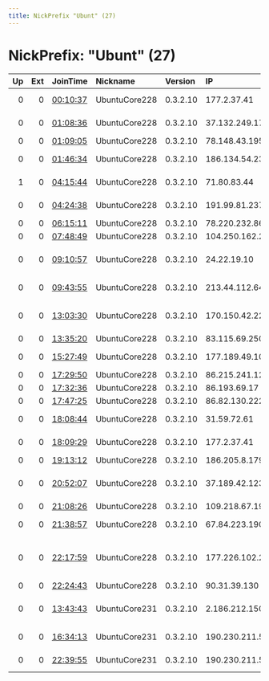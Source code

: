 ```yaml
---
title: NickPrefix "Ubunt" (27)
---
```


# NickPrefix: "Ubunt" (27)

|   Up |   Ext | JoinTime                                                                                            | Nickname      | Version   | IP              | AS                                       | CC   |   ORp |   Dirp | OS    | Contact   |   eFamMembers |
|-----:|------:|:----------------------------------------------------------------------------------------------------|:--------------|:----------|:----------------|:-----------------------------------------|:-----|------:|-------:|:------|:----------|--------------:|
|    0 |     0 | [00:10:37](https://metrics.torproject.org/rs.html#details/1485D3A63FA1FB0224428B095D9980C947C8FDEF) | UbuntuCore228 | 0.3.2.10  | 177.2.37.41     | Brasil Telecom S/A - Filial Distrito Fed | br   | 43929 |      0 | Linux | None      |             1 |
|    0 |     0 | [01:08:36](https://metrics.torproject.org/rs.html#details/217BD3E3ED62E9624496FCFBC208CF478E3A3219) | UbuntuCore228 | 0.3.2.10  | 37.132.249.170  | Orange Espagne SA                        | es   | 36309 |      0 | Linux | None      |             1 |
|    0 |     0 | [01:09:05](https://metrics.torproject.org/rs.html#details/B8621DB45CEDE1FA3F6342FF25C7484083DEB02D) | UbuntuCore228 | 0.3.2.10  | 78.148.43.195   | TalkTalk                                 | gb   | 45203 |      0 | Linux | None      |             1 |
|    0 |     0 | [01:46:34](https://metrics.torproject.org/rs.html#details/C7693C71A0429AF1F806195E672996321FFC455A) | UbuntuCore228 | 0.3.2.10  | 186.134.54.23   | Telefonica de Argentina                  | ar   | 46283 |      0 | Linux | None      |             1 |
|    1 |     0 | [04:15:44](https://metrics.torproject.org/rs.html#details/3DB19E1D25717960BDF78FB472CD60FB4B4B7DFB) | UbuntuCore228 | 0.3.2.10  | 71.80.83.44     | Charter Communications                   | us   | 39521 |      0 | Linux | None      |             1 |
|    0 |     0 | [04:24:38](https://metrics.torproject.org/rs.html#details/93467054DD9213648EEBF5F3E0BA175F5916AA07) | UbuntuCore228 | 0.3.2.10  | 191.99.81.237   | Ecuadortelecom S.A.                      | ec   | 45261 |      0 | Linux | None      |             1 |
|    0 |     0 | [06:15:11](https://metrics.torproject.org/rs.html#details/A44031B45D5B52C25DDC14249D0C84006EDE1957) | UbuntuCore228 | 0.3.2.10  | 78.220.232.86   | Free SAS                                 | fr   | 46607 |      0 | Linux | None      |             1 |
|    0 |     0 | [07:48:49](https://metrics.torproject.org/rs.html#details/021986E2A6406134A76356075169A00DE282B47C) | UbuntuCore228 | 0.3.2.10  | 104.250.162.21  | M247 Ltd                                 | dk   | 35241 |      0 | Linux | None      |             1 |
|    0 |     0 | [09:10:57](https://metrics.torproject.org/rs.html#details/66E3B7BF3C99CD47775D6FAECCAE29909461EE57) | UbuntuCore228 | 0.3.2.10  | 24.22.19.10     | Comcast Cable Communications, LLC        | us   | 36929 |      0 | Linux | None      |             1 |
|    0 |     0 | [09:43:55](https://metrics.torproject.org/rs.html#details/78795C57874D0FE2A9877F500588D09DF1BF5564) | UbuntuCore228 | 0.3.2.10  | 213.44.112.64   | Bouygues Telecom SA                      | fr   | 45672 |      0 | Linux | None      |             1 |
|    0 |     0 | [13:03:30](https://metrics.torproject.org/rs.html#details/2D9005A742E26B2CB8335FB385A18D12EBCCF90B) | UbuntuCore228 | 0.3.2.10  | 170.150.42.229  | Cyber Info Provedor de Acesso LTDA ME    | br   | 40455 |      0 | Linux | None      |             1 |
|    0 |     0 | [13:35:20](https://metrics.torproject.org/rs.html#details/6C892E95F0D612664AEFB87E414260B922DC443D) | UbuntuCore228 | 0.3.2.10  | 83.115.69.250   | Orange                                   | fr   | 35259 |      0 | Linux | None      |             1 |
|    0 |     0 | [15:27:49](https://metrics.torproject.org/rs.html#details/60A122A630E12771C52834F7C8E523E0EC055C28) | UbuntuCore228 | 0.3.2.10  | 177.189.49.103  | TELEFu00D4NICA BRASIL S.A                | br   | 45153 |      0 | Linux | None      |             1 |
|    0 |     0 | [17:29:50](https://metrics.torproject.org/rs.html#details/67B027B59C0D7912379CDD8099EB49C15DE6AD79) | UbuntuCore228 | 0.3.2.10  | 86.215.241.126  | Orange                                   | fr   | 36565 |      0 | Linux | None      |             1 |
|    0 |     0 | [17:32:36](https://metrics.torproject.org/rs.html#details/3CD983641835AE8423F3C88EC8D1D83078167CA8) | UbuntuCore228 | 0.3.2.10  | 86.193.69.17    | Orange                                   | fr   | 36543 |      0 | Linux | None      |             1 |
|    0 |     0 | [17:47:25](https://metrics.torproject.org/rs.html#details/E876A10D5F2197E7F144BDD5036A4DA6265653B5) | UbuntuCore228 | 0.3.2.10  | 86.82.130.222   | KPN B.V.                                 | nl   | 41063 |      0 | Linux | None      |             1 |
|    0 |     0 | [18:08:44](https://metrics.torproject.org/rs.html#details/8A16FB5573CFB4BF01BA499F70AFE60CB4C61A2E) | UbuntuCore228 | 0.3.2.10  | 31.59.72.61     | Aria Shatel Company Ltd                  | ir   | 44069 |      0 | Linux | None      |             1 |
|    0 |     0 | [18:09:29](https://metrics.torproject.org/rs.html#details/C54E31148C318A71C2BD541B5ED3A0983B0BD9DE) | UbuntuCore228 | 0.3.2.10  | 177.2.37.41     | Brasil Telecom S/A - Filial Distrito Fed | br   | 39553 |      0 | Linux | None      |             1 |
|    0 |     0 | [19:13:12](https://metrics.torproject.org/rs.html#details/9279C904FCCC7B645690AC2A6F90B6A4DE5165C8) | UbuntuCore228 | 0.3.2.10  | 186.205.8.179   | CLARO S.A.                               | br   | 43775 |      0 | Linux | None      |             1 |
|    0 |     0 | [20:52:07](https://metrics.torproject.org/rs.html#details/393B350BD8D55701CF6C3D51AC684DEC944703DF) | UbuntuCore228 | 0.3.2.10  | 37.189.42.123   | Servicos De Comunicacoes E Multimedia S. | pt   | 42703 |      0 | Linux | None      |             1 |
|    0 |     0 | [21:08:26](https://metrics.torproject.org/rs.html#details/C2CAFF89DF3E5C243051A7810F20B6ACDEBF8FD5) | UbuntuCore228 | 0.3.2.10  | 109.218.67.19   | Orange                                   | fr   | 41819 |      0 | Linux | None      |             1 |
|    0 |     0 | [21:38:57](https://metrics.torproject.org/rs.html#details/AEE276B4486FE7EB49198F6439E40363EB3127E7) | UbuntuCore228 | 0.3.2.10  | 67.84.223.190   | Cablevision Systems Corp.                | us   | 46324 |      0 | Linux | None      |             1 |
|    0 |     0 | [22:17:59](https://metrics.torproject.org/rs.html#details/B47A8B0F03E4BB7A7E76AD2A94958AEDA0428485) | UbuntuCore228 | 0.3.2.10  | 177.226.102.225 | SERVICIO Y EQUIPO EN TELEFONu00CDA INTE  | mx   | 43759 |      0 | Linux | None      |             1 |
|    0 |     0 | [22:24:43](https://metrics.torproject.org/rs.html#details/C75F6D8A19A2416DACB165A7C594F692B86662FB) | UbuntuCore228 | 0.3.2.10  | 90.31.39.130    | Orange                                   | gp   | 32989 |      0 | Linux | None      |             1 |
|    0 |     0 | [13:43:43](https://metrics.torproject.org/rs.html#details/96151C77A5615C7F6E06B0717FAE221A8AD571D5) | UbuntuCore231 | 0.3.2.10  | 2.186.212.150   | Iran Telecommunication Company PJS       | ir   | 32957 |      0 | Linux | None      |             1 |
|    0 |     0 | [16:34:13](https://metrics.torproject.org/rs.html#details/C92165FFD93FF077D91666C353DF86F09021E2A4) | UbuntuCore231 | 0.3.2.10  | 190.230.211.56  | Telecom Argentina S.A.                   | ar   | 34101 |      0 | Linux | None      |             1 |
|    0 |     0 | [22:39:55](https://metrics.torproject.org/rs.html#details/23BAF794B098C6BA98978B4322D2ABBBC6F46F78) | UbuntuCore231 | 0.3.2.10  | 190.230.211.56  | Telecom Argentina S.A.                   | ar   | 38869 |      0 | Linux | None      |             1 |
